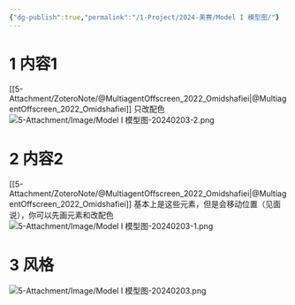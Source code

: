 ```yaml
---
{"dg-publish":true,"permalink":"/1-Project/2024-美赛/Model I 模型图/"}
---
```


# 1 内容1
[[5-Attachment/ZoteroNote/@MultiagentOffscreen_2022_Omidshafiei\|@MultiagentOffscreen_2022_Omidshafiei]]
只改配色
![5-Attachment/Image/Model I 模型图-20240203-2.png](/img/user/5-Attachment/Image/Model%20I%20%E6%A8%A1%E5%9E%8B%E5%9B%BE-20240203-2.png)
# 2 内容2
[[5-Attachment/ZoteroNote/@MultiagentOffscreen_2022_Omidshafiei\|@MultiagentOffscreen_2022_Omidshafiei]]
基本上是这些元素，但是会移动位置（见面说），你可以先画元素和改配色
![5-Attachment/Image/Model I 模型图-20240203-1.png](/img/user/5-Attachment/Image/Model%20I%20%E6%A8%A1%E5%9E%8B%E5%9B%BE-20240203-1.png)
# 3 风格
![5-Attachment/Image/Model I 模型图-20240203.png](/img/user/5-Attachment/Image/Model%20I%20%E6%A8%A1%E5%9E%8B%E5%9B%BE-20240203.png)